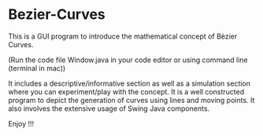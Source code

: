 # Bezier-Curves

This is a GUI program to introduce the mathematical concept of Bèzier Curves.

(Run the code file Window.java in your code editor or using command line (terminal in mac))

It includes a descriptive/informative section as well as a simulation section where you can experiment/play with the concept. It is a well constructed program to depict the generation of curves using lines and moving points. It also involves the extensive usage of Swing Java components.

Enjoy !!!
